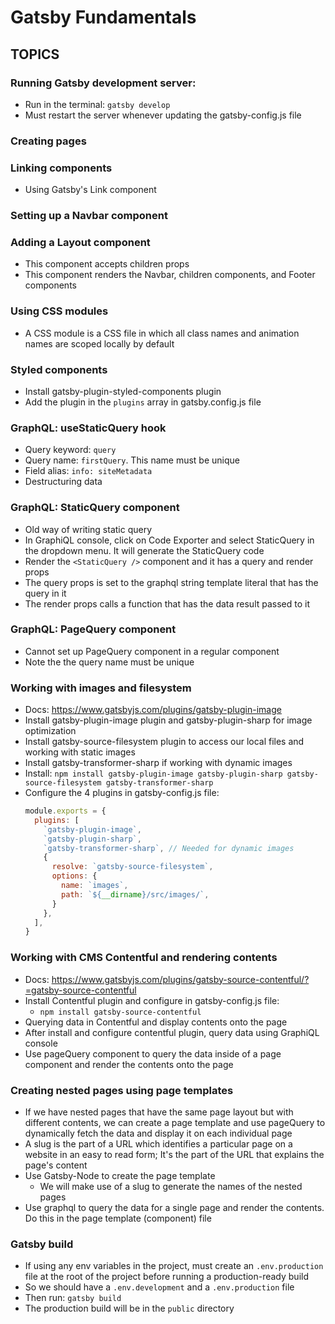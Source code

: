 # Gatsby Fundamentals

## TOPICS

### Running Gatsby development server:
- Run in the terminal: `gatsby develop`
- Must restart the server whenever updating the gatsby-config.js file

### Creating pages

### Linking components
- Using Gatsby's Link component

### Setting up a Navbar component

### Adding a Layout component
- This component accepts children props
- This component renders the Navbar, children components, and Footer components

### Using CSS modules
- A CSS module is a CSS file in which all class names and animation names are scoped locally by default

### Styled components
- Install gatsby-plugin-styled-components plugin
- Add the plugin in the `plugins` array in gatsby.config.js file

### GraphQL: useStaticQuery hook
- Query keyword: `query`
- Query name: `firstQuery`. This name must be unique
- Field alias: `info: siteMetadata`
- Destructuring data

### GraphQL: StaticQuery component
- Old way of writing static query
- In GraphiQL console, click on Code Exporter and select StaticQuery in the dropdown menu. It will generate the StaticQuery code
- Render the `<StaticQuery />` component and it has a query and render props
- The query props is set to the graphql string template literal that has the query in it
- The render props calls a function that has the data result passed to it

### GraphQL: PageQuery component
- Cannot set up PageQuery component in a regular component
- Note the the query name must be unique

### Working with images and filesystem
- Docs: https://www.gatsbyjs.com/plugins/gatsby-plugin-image
- Install gatsby-plugin-image plugin and gatsby-plugin-sharp for image optimization
- Install gatsby-source-filesystem plugin to access our local files and working with static images
- Install gatsby-transformer-sharp if working with dynamic images
- Install: `npm install gatsby-plugin-image gatsby-plugin-sharp gatsby-source-filesystem gatsby-transformer-sharp`
- Configure the 4 plugins in gatsby-config.js file:
  ```js
  module.exports = {
    plugins: [
      `gatsby-plugin-image`,
      `gatsby-plugin-sharp`,
      `gatsby-transformer-sharp`, // Needed for dynamic images
      {
        resolve: `gatsby-source-filesystem`,
        options: {
          name: `images`,
          path: `${__dirname}/src/images/`,
        }
      },
    ],
  }
  ```

### Working with CMS Contentful and rendering contents
- Docs: https://www.gatsbyjs.com/plugins/gatsby-source-contentful/?=gatsby-source-contentful
- Install Contentful plugin and configure in gatsby-config.js file:
  - `npm install gatsby-source-contentful`
- Querying data in Contentful and display contents onto the page
- After install and configure contentful plugin, query data using GraphiQL console
- Use pageQuery component to query the data inside of a page component and render the contents onto the page

### Creating nested pages using page templates
- If we have nested pages that have the same page layout but with different contents, we can create a page template and use pageQuery to dynamically fetch the data and display it on each individual page
- A slug is the part of a URL which identifies a particular page on a website in an easy to read form; It's the part of the URL that explains the page's content
- Use Gatsby-Node to create the page template
  - We will make use of a slug to generate the names of the nested pages
- Use graphql to query the data for a single page and render the contents. Do this in the page template (component) file

### Gatsby build
- If using any env variables in the project, must create an `.env.production` file at the root of the project before running a production-ready build
- So we should have a `.env.development` and a `.env.production` file
- Then run: `gatsby build`
- The production build will be in the `public` directory